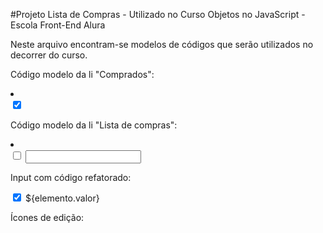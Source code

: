 #Projeto Lista de Compras - Utilizado no Curso Objetos no JavaScript - Escola Front-End Alura

Neste arquivo encontram-se modelos de códigos que serão utilizados no decorrer do curso.

Código modelo da li "Comprados":

  <li class="item-compra is-flex is-justify-content-space-between" data-value="">
    <div>
      <input type="checkbox" checked class="is-clickable" />
      <span class="itens-comprados is-size-5"></span>
    </div>
    <div>
      <i class="fa-solid fa-trash is-clickable deletar"></i>
    </div>
  </li>

Código modelo da li "Lista de compras":

  <li class="item-compra is-flex is-justify-content-space-between" data-value="">
    <div>
      <input type="checkbox" class="is-clickable" />
      <input type="text" class="is-size-5" value=""></input>
    </div>
    <div>
      <i class="fa-solid fa-trash is-clickable deletar"></i>
    </div>
  </li>

Input com código refatorado:

  <div>
    <input type="checkbox" checked class="is-clickable" />
    <span class="itens-comprados is-size-5">${elemento.valor}</span>
  </div>

Ícones de edição:

<i class="fa-regular fa-floppy-disk is-clickable"></i><i class="fa-regular is-clickable fa-pen-to-square editar"></i>
